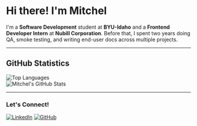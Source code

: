 # Hi there! I'm Mitchel

I'm a **Software Development** student at **BYU-Idaho** and a **Frontend Developer Intern** at **Nubill Corporation**. Before that, I spent two years doing QA, smoke testing, and writing end-user docs across multiple projects. 

---

## GitHub Statistics

![Top Languages](https://github-readme-stats.vercel.app/api/top-langs/?username=mdrennan91&layout=compact&theme=dark)
<br>
![Mitchel's GitHub Stats](https://github-readme-stats.vercel.app/api?username=mdrennan91&show_icons=true&theme=dark)

---

### Let's Connect!

[![LinkedIn](https://img.shields.io/badge/LinkedIn-Connect-blue?logo=linkedin)](https://www.linkedin.com/in/mdrennan-896178256/)
[![GitHub](https://img.shields.io/badge/GitHub-Follow-black?logo=github)](https://github.com/mdrennan91)
